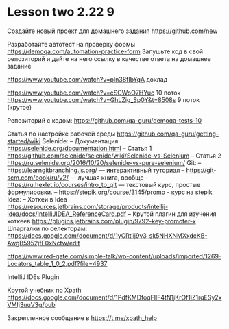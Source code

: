 # Lesson two 2.22 9

Создайте новый проект для домашнего задания https://github.com/new



Разработайте автотест на проверку формы https://demoqa.com/automation-practice-form
Запушьте код в свой репозиторий и дайте на него ссылку в качестве ответа на домашнее задание




https://www.youtube.com/watch?v=pln38fIbYqA доклад




https://www.youtube.com/watch?v=cSCWoO7HYuc 10 поток 
https://www.youtube.com/watch?v=GhLZig_Sp0Y&t=8508s 9 поток (крутое)


Репозиторий с кодом:
https://github.com/qa-guru/demoqa-tests-10

Статья по настройке рабочей среды
https://github.com/qa-guru/getting-started/wiki
Selenide:
– Документация https://selenide.org/documentation.html
– Статья 1 https://github.com/selenide/selenide/wiki/Selenide-vs-Selenium
– Статья 2 https://ru.selenide.org/2016/10/20/selenide-vs-pure-selenium/
Git:
– https://learngitbranching.js.org/ — интерактивный туториал
– https://git-scm.com/book/ru/v2/ — лучшая книга, вообще
– https://ru.hexlet.io/courses/intro_to_git — текстовый курс, простые формулировки.
–  https://stepik.org/course/3145/promo - курс на stepik
Idea:
– Хоткеи в Idea https://resources.jetbrains.com/storage/products/intellij-idea/docs/IntelliJIDEA_ReferenceCard.pdf
– Крутой плагин для изучения хоткеев https://plugins.jetbrains.com/plugin/9792-key-promoter-x
Шпаргалки по селекторам:
https://docs.google.com/document/d/1yCRtiij9v3-sk5NHXNMXxdcKB-AwgB5952jfF0xNctw/edit

https://www.red-gate.com/simple-talk/wp-content/uploads/imported/1269-Locators_table_1_0_2.pdf?file=4937

IntelliJ IDEs Plugin

Крутой учебник по Xpath https://docs.google.com/document/d/1PdfKMDfoqFIlF4tN1jKrOf1iZ1rqESy2xVMIj3uuV3g/pub

Закрепленное сообщение в https://t.me/xpath_help
